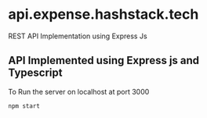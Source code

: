 # api.expense.hashstack.tech
REST API Implementation using Express Js 

## API Implemented using Express js and Typescript

To Run the server on localhost at port 3000

`npm start`
